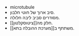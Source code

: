 - microtubule
- סיב ארוך של חוטי חלבון.
- מסודרים סביב ליבה חלולה.
- חלק מה[[ציטוסקלטון]].
- משתתף ב[[מערכת ההובלה בתא]].